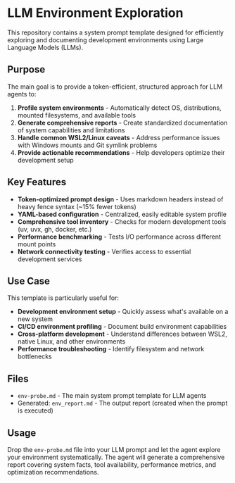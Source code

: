 # LLM Environment Exploration

This repository contains a system prompt template designed for efficiently exploring and documenting development environments using Large Language Models (LLMs).

## Purpose

The main goal is to provide a token-efficient, structured approach for LLM agents to:

1. **Profile system environments** - Automatically detect OS, distributions, mounted filesystems, and available tools
2. **Generate comprehensive reports** - Create standardized documentation of system capabilities and limitations
3. **Handle common WSL2/Linux caveats** - Address performance issues with Windows mounts and Git symlink problems
4. **Provide actionable recommendations** - Help developers optimize their development setup

## Key Features

- **Token-optimized prompt design** - Uses markdown headers instead of heavy fence syntax (~15% fewer tokens)
- **YAML-based configuration** - Centralized, easily editable system profile
- **Comprehensive tool inventory** - Checks for modern development tools (uv, uvx, gh, docker, etc.)
- **Performance benchmarking** - Tests I/O performance across different mount points
- **Network connectivity testing** - Verifies access to essential development services

## Use Case

This template is particularly useful for:

- **Development environment setup** - Quickly assess what's available on a new system
- **CI/CD environment profiling** - Document build environment capabilities
- **Cross-platform development** - Understand differences between WSL2, native Linux, and other environments
- **Performance troubleshooting** - Identify filesystem and network bottlenecks

## Files

- `env-probe.md` - The main system prompt template for LLM agents
- Generated: `env_report.md` - The output report (created when the prompt is executed)

## Usage

Drop the `env-probe.md` file into your LLM prompt and let the agent explore your environment systematically. The agent will generate a comprehensive report covering system facts, tool availability, performance metrics, and optimization recommendations.